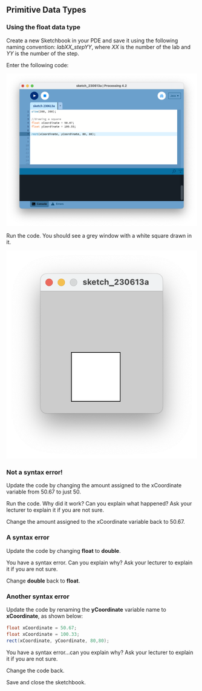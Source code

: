 ## Primitive Data Types

### Using the float data type

Create a new Sketchbook in your PDE and save it using the following naming convention:  *labXX_stepYY*, where *XX* is the number of the lab and *YY* is the number of the step.

Enter the following code:

![Using the float data type to set the coordinates of a square](./img/11.png)

Run the code.  You should see a grey window with a white square drawn in it.

![Using the float data type to set the coordinates of a square](./img/11a.png)
### Not a syntax error!

Update the code by changing the amount assigned to the xCoordinate variable from 50.67 to just 50.

Run the code.  Why did it work? Can you explain what happened?  Ask your lecturer to explain it if you are not sure. 

Change the amount assigned to the xCoordinate variable back to 50.67.


### A syntax error

Update the code by changing **float** to **double**.  

You have a syntax error.  Can you explain why?  Ask your lecturer to explain it if you are not sure. 

Change **double** back to **float**.


### Another syntax error

Update the code by renaming the **yCoordinate** variable name to **xCoordinate**, as shown below:

~~~java
float xCoordinate = 50.67;
float xCoordinate = 100.33;
rect(xCoordinate, yCoordinate, 80,80);
~~~

You have a syntax error...can you explain why?  Ask your lecturer to explain it if you are not sure. 

Change the code back.

Save and close the sketchbook.

	